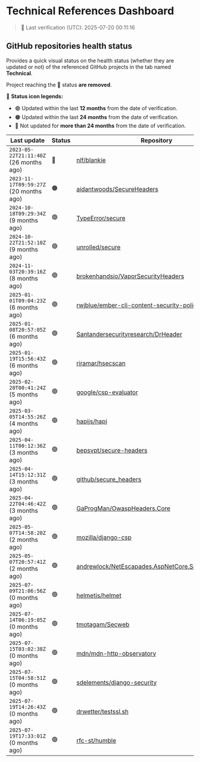 
# Technical References Dashboard

> 📅 Last verification (UTC): 2025-07-20 00:11:16

## GitHub repositories health status

Provides a quick visual status on the health status (whether they are updated or not) of the referenced GitHub projects in the tab named **Technical**.

Project reaching the :red_circle: status **are removed**.

:speech_balloon: **Status icon legends:**

* :green_circle: Updated within the last **12 months** from the date of verification.
* :orange_circle: Updated within the last **24 months** from the date of verification.
* :red_circle: Not updated for **more than 24 months** from the date of verification.

| Last update | Status | Repository |
| --- | --- | --- |
| `2023-05-22T21:11:40Z` (26 months ago) | :red_circle: | [nlf/blankie](https://github.com/nlf/blankie) |
| `2023-11-17T09:59:27Z` (20 months ago) | :orange_circle: | [aidantwoods/SecureHeaders](https://github.com/aidantwoods/SecureHeaders) |
| `2024-10-18T09:29:34Z` (9 months ago) | :green_circle: | [TypeError/secure](https://github.com/TypeError/secure) |
| `2024-10-22T21:52:10Z` (9 months ago) | :green_circle: | [unrolled/secure](https://github.com/unrolled/secure) |
| `2024-11-03T20:39:16Z` (8 months ago) | :green_circle: | [brokenhandsio/VaporSecurityHeaders](https://github.com/brokenhandsio/VaporSecurityHeaders) |
| `2025-01-01T09:04:23Z` (6 months ago) | :green_circle: | [rwjblue/ember-cli-content-security-policy/](https://github.com/rwjblue/ember-cli-content-security-policy/) |
| `2025-01-08T20:57:05Z` (6 months ago) | :green_circle: | [Santandersecurityresearch/DrHeader](https://github.com/Santandersecurityresearch/DrHeader) |
| `2025-01-19T15:56:43Z` (6 months ago) | :green_circle: | [riramar/hsecscan](https://github.com/riramar/hsecscan) |
| `2025-02-20T00:41:24Z` (5 months ago) | :green_circle: | [google/csp-evaluator](https://github.com/google/csp-evaluator) |
| `2025-03-05T14:55:26Z` (4 months ago) | :green_circle: | [hapijs/hapi](https://github.com/hapijs/hapi) |
| `2025-04-11T00:12:36Z` (3 months ago) | :green_circle: | [bepsvpt/secure-headers](https://github.com/bepsvpt/secure-headers) |
| `2025-04-14T15:12:31Z` (3 months ago) | :green_circle: | [github/secure_headers](https://github.com/github/secure_headers) |
| `2025-04-22T04:46:42Z` (3 months ago) | :green_circle: | [GaProgMan/OwaspHeaders.Core](https://github.com/GaProgMan/OwaspHeaders.Core) |
| `2025-05-07T14:58:20Z` (2 months ago) | :green_circle: | [mozilla/django-csp](https://github.com/mozilla/django-csp) |
| `2025-05-07T20:57:41Z` (2 months ago) | :green_circle: | [andrewlock/NetEscapades.AspNetCore.SecurityHeaders](https://github.com/andrewlock/NetEscapades.AspNetCore.SecurityHeaders) |
| `2025-07-09T21:06:56Z` (0 months ago) | :green_circle: | [helmetjs/helmet](https://github.com/helmetjs/helmet) |
| `2025-07-14T06:19:05Z` (0 months ago) | :green_circle: | [tmotagam/Secweb](https://github.com/tmotagam/Secweb) |
| `2025-07-15T03:02:38Z` (0 months ago) | :green_circle: | [mdn/mdn-http-observatory](https://github.com/mdn/mdn-http-observatory) |
| `2025-07-15T04:58:51Z` (0 months ago) | :green_circle: | [sdelements/django-security](https://github.com/sdelements/django-security) |
| `2025-07-19T14:26:43Z` (0 months ago) | :green_circle: | [drwetter/testssl.sh](https://github.com/drwetter/testssl.sh) |
| `2025-07-19T17:33:01Z` (0 months ago) | :green_circle: | [rfc-st/humble](https://github.com/rfc-st/humble) |

